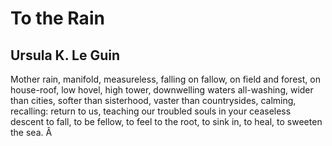 # To the Rain
## Ursula K. Le Guin
Mother rain, manifold, measureless,
falling on fallow, on field and forest,
on house-roof, low hovel, high tower,
downwelling waters all-washing, wider
than cities, softer than sisterhood, vaster
than countrysides, calming, recalling:
return to us, teaching our troubled
souls in your ceaseless descent
to fall, to be fellow, to feel to the root,
to sink in, to heal, to sweeten the sea.
Â
